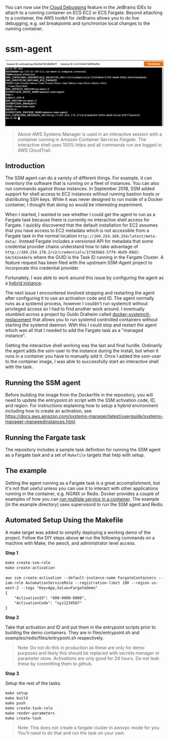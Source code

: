 You can now use the [Cloud Debugging](https://docs.aws.amazon.com/toolkit-for-jetbrains/latest/userguide/ecs-debug.html) feature in the JetBrains IDEs to attach to a running container on ECS EC2 or ECS Fargate. Beyond attaching to a container, the AWS toolkit for JetBrains allows you to do live debugging, e.g. set breakpoints and synchronize local changes to the running container. 

# ssm-agent

![screenshot](img/1.png)

> Above AWS Systems Manager is used in an interactive session with a container running in Amazon Container Services _Fargate_.  The interactive shell uses 100% https and all commands run are logged in AWS CloudTrail.

## Introduction
The SSM agent can do a variety of different things.  For example, it can inventory the software that is running on a fleet of instances. You can also run commands against those instances.  In September 2018, SSM added support for shell access to EC2 instances without running bastion hosts or distributing SSH keys.  While it was never designed to run inside of a Docker container, I thought that doing so would be interesting experiment.  

When I started, I wanted to see whether I could get the agent to run as a Fargate task because there is currently no interactive shell access for Fargate.  I quickly discovered that the default installation for EC2 assumes that you have access to EC2 metadata which is not accessible from a Fargate task in the normal location `http://169.254.169.254/latest/meta-data/`.  Instead Fargate includes a versioned API for metadata that some credential provider chains understand how to take advantage of `http://169.254.170.2/v2/credentials/1f303b6d-57f9-4bd9-89d2-64c542e4defe` where the GUID is the Task ID running in the Fargate Cluster.  A feature request has been filed with the upstream SSM-Agent project to incorporate this credential provider.

Fortunately, I was able to work around this issue by configuring the agent as a [hybrid instance](https://docs.aws.amazon.com/systems-manager/latest/userguide/systems-manager-managedinstances.html).

The next issue I encountered involved stopping and restarting the agent after configuring it to use an activation code and ID.  The agent normally runs as a systemd process, however I couldn't run systemctl without privileged access so I had to find another work around.  I eventually stumbled across a project by Guido Draheim called [docker-systemctl-replacement](https://github.com/gdraheim/docker-systemctl-replacement) that allows you to run systemd controlled containers without starting the systemd daemon.  With this I could stop and restart the agent which was all that I needed to add the Fargate task as a "managed instance".

Getting the interactive shell working was the last and final hurdle. Ordinarily the agent adds the ssm-user to the instance during the install, but when it runs in a container you have to manually add it.  Once I added the ssm-user to the container image, I was able to successfully start an interactive shell with the task. 

## Running the SSM agent
Before building the image from the Dockerfile in the repository, you will need to update the entrypoint.sh script with the SSM activation code, ID, and region.  For instructions explaining how to setup a hybrid environment including how to create an activation, see https://docs.aws.amazon.com/systems-manager/latest/userguide/systems-manager-managedinstances.html.

## Running the Fargate task
The repository includes a sample task definition for running the SSM agent as a Fargate task and a set of `Makefile` targets that help with setup.

## The example
Getting the agent running as a Fargate task is a great accomplishment, but it's not that useful unless you can use it to interact with other applications running in the container, e.g. NGINX or Redis.  Docker provides a couple of examples of how you can [run multiple service in a container](https://docs.docker.com/config/containers/multi-service_container/). The example [in the example directory] uses supervisord to run the SSM agent and Redis.  

## Automated Setup Using the Makefile
A make target was added to simplify deploying a working demo of the project.  Follow the DIY steps above **or** run the following commands on a machine with Make, the awscli, and administrator level access.

**Step 1**
```
make create-ssm-role
make create-activation

aws ssm create-activation --default-instance-name FargateContainers --iam-role AutomationServiceRole --registration-limit 100 --region us-west-2 --tags "Key=App,Value=FargateDemo"
{
    "ActivationId": "000-0000-0000",
    "ActivationCode": "xyz1234567"
}
```

**Step 2**

Take that activation and ID and put them in the entrypoint scripts prior to building the demo containers.
They are in files/entrypoint.sh and examples/redis/files/entrypoint.sh respectively.  

> Note: Do not do this in production as these are only for demo purposes and likely this should be replaced with secrets manager or parameter store.  Activations are only good for 24 hours.  Do not leak these by committing them to github.

**Step 3**

Setup the rest of the tasks.

```
make setup
make build
make push
make create-task-role
make render-parameters
make create-task
```

> Note: This does not create a fargate cluster in awsvpc mode for you.  You'll need to do that and run the task on your own.

